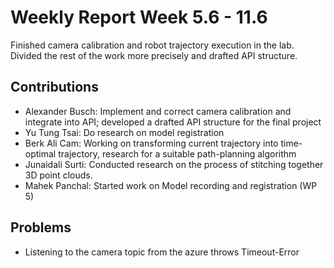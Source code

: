 # Weekly Report Week 5.6 - 11.6
Finished camera calibration and robot trajectory execution in the lab. Divided the rest of the work more precisely and drafted API structure.

## Contributions
- Alexander Busch: Implement and correct camera calibration and integrate into API; developed a drafted API structure for the final project
- Yu Tung Tsai: Do research on model registration
- Berk Ali Cam: Working on transforming current trajectory into time-optimal trajectory, research for a suitable path-planning algorithm
- Junaidali Surti: Conducted research on the process of stitching together 3D point clouds.
- Mahek Panchal: Started work on Model recording and registration (WP 5)

## Problems
- Listening to the camera topic from the azure throws Timeout-Error
